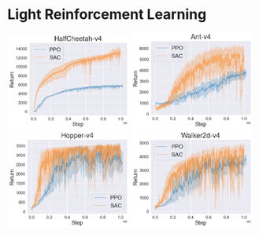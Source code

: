 # Light Reinforcement Learning

<img src="fig\halfcheetah.png" width="49%">
<img src="fig\ant.png" width="49%" >
<img src="fig\hopper.png" width="49%" >
<img src="fig\walker.png" width="49%" >